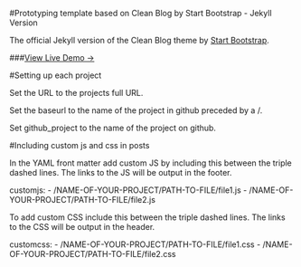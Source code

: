 #Prototyping template based on Clean Blog by Start Bootstrap - Jekyll Version

The official Jekyll version of the Clean Blog theme by [Start Bootstrap](http://startbootstrap.com/).

###[View Live Demo &rarr;](http://ironsummitmedia.github.io/startbootstrap-clean-blog-jekyll/)

#Setting up each project

Set the URL to the projects full URL. 

Set the baseurl to the name of the project in github preceded by a /. 

Set github_project to the name of the project on github.

#Including custom js and css in posts

In the YAML front matter add custom JS by including this between the triple dashed lines. The links to the JS will be output in the footer.

customjs:
\- /NAME-OF-YOUR-PROJECT/PATH-TO-FILE/file1.js
\- /NAME-OF-YOUR-PROJECT/PATH-TO-FILE/file2.js


To add custom CSS include this between the triple dashed lines. The links to the CSS will be output in the header.

customcss:
\- /NAME-OF-YOUR-PROJECT/PATH-TO-FILE/file1.css
\- /NAME-OF-YOUR-PROJECT/PATH-TO-FILE/file2.css